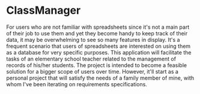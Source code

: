 # ClassManager
For users who are not familiar with spreadsheets since it's not a main part of their job to use them and yet they become handy to keep track of their data, it may be overwhelming to see so many features in display. It's a frequent scenario that users of spreadsheets are interested on using them as a database for very specific purposes. This application will facilitate the tasks of an elementary school teacher related to the management of records of his/her students. The project is intended to become a feasible solution for a bigger scope of users over time. However, it'll start as a personal project that will satisfy the needs of a family member of mine, with whom I've been iterating on requirements specifications.
